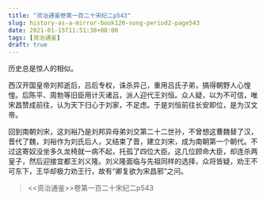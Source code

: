 ```yaml
---
title: "资治通鉴卷第一百二十宋纪二p543"
slug: history-as-a-mirror-book120-song-period2-page543
date: 2021-01-15T11:51:38+08:00
tags: [资治通鉴]
draft: true
---
```


历史总是惊人的相似。

西汉开国皇帝刘邦逝后，吕后专权，诛杀异己，重用吕氏子弟，搞得朝野人心惶惶。后陈平、周勃等旧臣用计灭诸吕，派人迎代王刘恒。众人疑，以为不可信，唯宋昌赞成前往，认为天下归心于刘家，不足虑。于是刘恒前往长安即位，是为汉文帝。

回到南朝刘宋，这刘裕乃是刘邦异母弟刘交第二十二世孙，不曾想这曹魏替了汉，晋代了魏，刘裕作为刘氏后人，又结束了晋，建立刘宋，成为南朝第一个朝代。不过这寄奴没坐多久龙椅就一病不起，托孤了四位大臣。这几位顾命大臣，却连杀两皇子，然后迎接宜都王刘义隆。刘义隆面临与先祖同样的选择，众将皆疑，劝王不可东下，王华却极力劝王行，故有“卿复欲为宋昌邪”之问。

> <<资治通鉴>>卷第一百二十宋纪二p543
